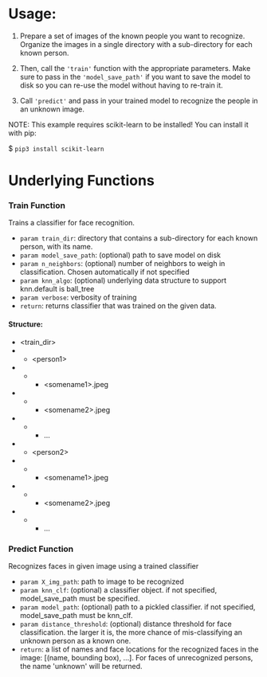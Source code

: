 # Usage:
1. Prepare a set of images of the known people you want to recognize. Organize the images in a single directory with a sub-directory for each known person.

2. Then, call the ```'train'``` function with the appropriate parameters. Make sure to pass in the ```'model_save_path'``` if you want to save the model to disk so you can re-use the model without having to re-train it.

3. Call ```'predict'``` and pass in your trained model to recognize the people in an unknown image.

NOTE: This example requires scikit-learn to be installed! You can install it with pip:

$ ```pip3 install scikit-learn```

# Underlying Functions

### Train Function
Trains a classifier for face recognition.

* ```param train_dir```: directory that contains a sub-directory for each known person, with its name.
* ```param model_save_path```: (optional) path to save model on disk
* ```param n_neighbors```: (optional) number of neighbors to weigh in classification. Chosen automatically if not specified
* ```param knn_algo```: (optional) underlying data structure to support knn.default is ball_tree
* ```param verbose```: verbosity of training
* ```return```: returns classifier that was trained on the given data.

#### Structure:
* \<train_dir\>
* * \<person1\>
* * * \<somename1\>.jpeg
* * * \<somename2\>.jpeg
* * * ...
* * \<person2\>
* * * \<somename1\>.jpeg
* * * \<somename2\>.jpeg
* * * ...

### Predict Function
Recognizes faces in given image using a trained classifier

* ```param X_img_path```: path to image to be recognized
* ```param knn_clf```: (optional) a classifier object. if not specified, model_save_path must be specified.
* ```param model_path```: (optional) path to a pickled classifier. if not specified, model_save_path must be knn_clf.
* ```param distance_threshold```: (optional) distance threshold for face classification. the larger it is, the more chance of mis-classifying an unknown person as a known one.
* ```return```: a list of names and face locations for the recognized faces in the image: [(name, bounding box), ...]. For faces of unrecognized persons, the name 'unknown' will be returned.
